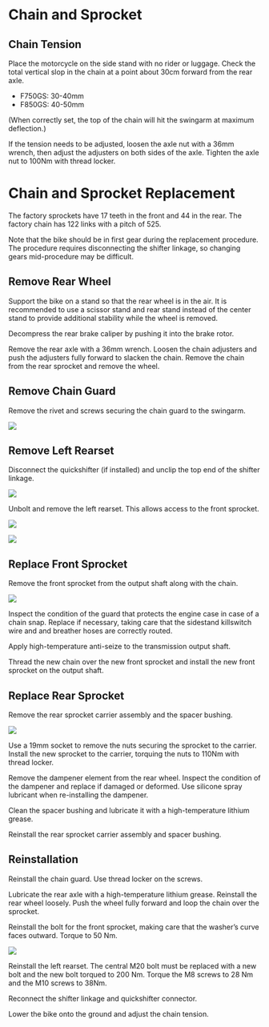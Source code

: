 # Chain and Sprocket

## Chain Tension

Place the motorcycle on the side stand with no rider or luggage. Check the
total vertical slop in the chain at a point about 30cm forward from the rear
axle. 

- F750GS: 30-40mm 
- F850GS: 40-50mm

(When correctly set, the top of the chain will hit the swingarm at maximum
deflection.)

If the tension needs to be adjusted, loosen the axle nut with a 36mm wrench,
then adjust the adjusters on both sides of the axle. Tighten the axle nut to
100Nm with thread locker.

# Chain and Sprocket Replacement

The factory sprockets have 17 teeth in the front and 44 in the rear. The
factory chain has 122 links with a pitch of 525.

Note that the bike should be in first gear during the replacement procedure.
The procedure requires disconnecting the shifter linkage, so changing gears
mid-procedure may be difficult.

## Remove Rear Wheel

Support the bike on a stand so that the rear wheel is in the air. It is
recommended to use a scissor stand and rear stand instead of the center stand
to provide additional stability while the wheel is removed.

Decompress the rear brake caliper by pushing it into the brake rotor. 

Remove the rear axle with a 36mm wrench. Loosen the chain adjusters and push
the adjusters fully forward to slacken the chain. Remove the chain from the
rear sprocket and remove the wheel.

## Remove Chain Guard

Remove the rivet and screws securing the chain guard to the swingarm.

![](assets/chain-cover.png)

## Remove Left Rearset

Disconnect the quickshifter (if installed) and unclip the top end of the
shifter linkage. 

![](assets/quickshifter.png)

Unbolt and remove the left rearset. This allows access to the
front sprocket.

![](assets/left-rearset-1.png)

![](assets/left-rearset-2.png)

## Replace Front Sprocket

Remove the front sprocket from the output shaft along with the chain.

![](assets/front-sprocket-guard.png)

Inspect the condition of the guard that protects the engine case in case of a
chain snap. Replace if necessary, taking care that the sidestand killswitch
wire and and breather hoses are correctly routed.

Apply high-temperature anti-seize to the transmission output shaft.

Thread the new chain over the new front sprocket and install the new front
sprocket on the output shaft.

## Replace Rear Sprocket

Remove the rear sprocket carrier assembly and the spacer bushing. 

![](assets/rear-sprocket.png)

Use a 19mm socket to remove the nuts securing the sprocket to the carrier.
Install the new sprocket to the carrier, torquing the nuts to 110Nm with thread
locker. 

Remove the dampener element from the rear wheel. Inspect the condition of the
dampener and replace if damaged or deformed. Use silicone spray lubricant when
re-installing the dampener.

Clean the spacer bushing and lubricate it with a high-temperature lithium
grease.

Reinstall the rear sprocket carrier assembly and spacer bushing.

## Reinstallation

Reinstall the chain guard. Use thread locker on the screws.

Lubricate the rear axle with a high-temperature lithium grease. Reinstall the
rear wheel loosely. Push the wheel fully forward and loop the chain over the
sprocket.

Reinstall the bolt for the front sprocket, making care that the washer’s curve
faces outward. Torque to 50 Nm.

![](assets/front-sprocket-bolt.png)

Reinstall the left rearset. The central M20 bolt must be replaced with a new
bolt and the new bolt torqued to 200 Nm. Torque the M8 screws to 28 Nm and the
M10 screws to 38Nm.

Reconnect the shifter linkage and quickshifter connector.

Lower the bike onto the ground and adjust the chain tension.
